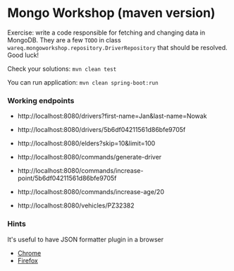 Mongo Workshop (maven version)
===============================

Exercise: write a code responsible for fetching and changing data in MongoDB. They are a few ```TODO``` in class 
 ```wareq.mongoworkshop.repository.DriverRepository``` that should be resolved. Good luck! 

Check your solutions: ```mvn clean test```

You can run application: ```mvn clean spring-boot:run```

### Working endpoints
* http://localhost:8080/drivers?first-name=Jan&last-name=Nowak
* http://localhost:8080/drivers/5b6df04211561d86bfe9705f
* http://localhost:8080/elders?skip=10&limit=100

* http://localhost:8080/commands/generate-driver
* http://localhost:8080/commands/increase-point/5b6df04211561d86bfe9705f
* http://localhost:8080/commands/increase-age/20

* http://localhost:8080/vehicles/PZ32382

### Hints
It's useful to have JSON formatter plugin in a browser
* [Chrome]( 
https://chrome.google.com/webstore/detail/json-formatter/bcjindcccaagfpapjjmafapmmgkkhgoa?hl=en)
* [Firefox](https://addons.mozilla.org/en-US/firefox/addon/basic-json-formatter/?src=search)